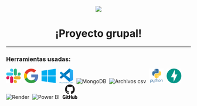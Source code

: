 <div id = "header" align = "center">
  <img = src = "https://github.com/jpradas1/BASTO-project/blob/main/Images/encabezado.jpg" width = "1000" />
    <h1 align = 'Center'> ¡Proyecto grupal! </>
</div>
  
---
<h3> Herramientas usadas: </h3>
<div>
   <img src = 'https://github.com/devicons/devicon/blob/master/icons/slack/slack-original.svg' title = 'Slack' alt = 'Slack' width = '40' height = '40' />&nbsp;
   <img src = 'https://github.com/devicons/devicon/blob/master/icons/google/google-original.svg' title = 'Google' alt = 'Google' width = '40' height = '40'/>&nbsp;
   <img src = 'https://github.com/devicons/devicon/blob/master/icons/windows8/windows8-original.svg' title = 'Windows' alt = 'Windows' width = '40' height = '40' />&nbsp;
   <img src = 'https://github.com/devicons/devicon/blob/master/icons/vscode/vscode-original-wordmark.svg' title = 'VSC' alt = 'VSC' width = '40' height = '40' />&nbsp;
   <img src = 'https://github.com/smartinez24/devicons/blob/master/icons/mongodb/mongodb-original-wordmark.svg' title = 'MongoDB' alt = 'MongoDB' width = '40' height = '40' />&nbsp;
   <img src = 'https://i.pinimg.com/564x/8a/2c/b9/8a2cb9635fd4fe44543f87b9f42ba014.jpg' title = 'Archivos csv' alt = 'Archivos csv' width = '40' height = '40' />&nbsp;
   <img src = 'https://github.com/devicons/devicon/blob/master/icons/python/python-original-wordmark.svg' title = 'Python' alt = 'Python' width = '40' height = '40' />&nbsp;
   <img src = 'https://github.com/devicons/devicon/blob/master/icons/fastapi/fastapi-original.svg' title = 'fastAPI' alt = 'fastAPI' width = '40' height = '40' />&nbsp;
   <img src = 'https://res.cloudinary.com/practicaldev/image/fetch/s--iWNIikKc--/c_imagga_scale,f_auto,fl_progressive,h_420,q_auto,w_1000/https://dev-to-uploads.s3.amazonaws.com/uploads/articles/u6kmbieir6su8dt70z3l.png' title = 'Render' alt = 'Render' width = '40' height = '40' />&nbsp;
   <img src = 'https://i.pinimg.com/564x/a7/4f/20/a74f2088b690a02fb9639f077831fd45.jpg' title = 'Power BI' alt = 'Power BI' width = '40' height = '40' />&nbsp;
   <img src = 'https://github.com/devicons/devicon/blob/master/icons/github/github-original-wordmark.svg' title = 'Github' alt = 'Github' width = '40' height = '40' />&nbsp;

